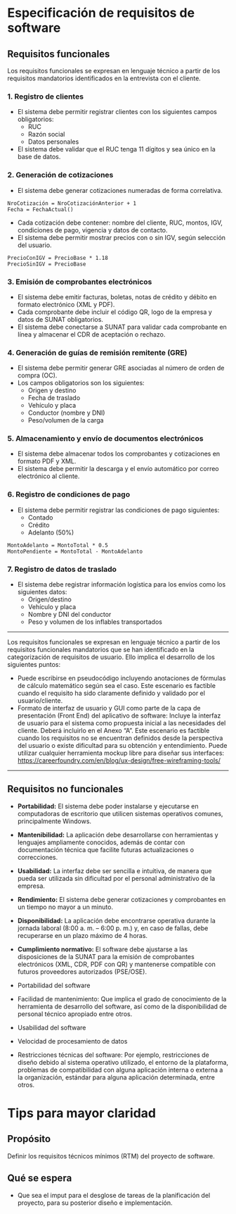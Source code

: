 # Especificación de requisitos de software

## Requisitos funcionales
Los requisitos funcionales se expresan en lenguaje técnico a partir de los requisitos mandatorios identificados en la entrevista con el cliente.

### 1. Registro de clientes
- El sistema debe permitir registrar clientes con los siguientes campos obligatorios:
  - RUC
  - Razón social
  - Datos personales
- El sistema debe validar que el RUC tenga 11 dígitos y sea único en la base de datos.
### 2. Generación de cotizaciones
- El sistema debe generar cotizaciones numeradas de forma correlativa.
```
NroCotización = NroCotizaciónAnterior + 1
Fecha = FechaActual()
```
- Cada cotización debe contener: nombre del cliente, RUC, montos, IGV, condiciones de pago, vigencia y datos de contacto.
- El sistema debe permitir mostrar precios con o sin IGV, según selección del usuario.
```
PrecioConIGV = PrecioBase * 1.18
PrecioSinIGV = PrecioBase
```
### 3. Emisión de comprobantes electrónicos
- El sistema debe emitir facturas, boletas, notas de crédito y débito en formato electrónico (XML y PDF).
- Cada comprobante debe incluir el código QR, logo de la empresa y datos de SUNAT obligatorios.
- El sistema debe conectarse a SUNAT para validar cada comprobante en línea y almacenar el CDR de aceptación o rechazo.
### 4. Generación de guías de remisión remitente (GRE)
- El sistema debe permitir generar GRE asociadas al número de orden de compra (OC).
- Los campos obligatorios son los siguientes:
   - Origen y destino
   - Fecha de traslado
   - Vehículo y placa
   - Conductor (nombre y DNI)
   - Peso/volumen de la carga
### 5. Almacenamiento y envío de documentos electrónicos
- El sistema debe almacenar todos los comprobantes y cotizaciones en formato PDF y XML.
- El sistema debe permitir la descarga y el envío automático por correo electrónico al cliente.
### 6. Registro de condiciones de pago
- El sistema debe permitir registrar las condiciones de pago siguientes:
   - Contado
   - Crédito
   - Adelanto (50%)
```
MontoAdelanto = MontoTotal * 0.5
MontoPendiente = MontoTotal - MontoAdelanto
```
### 7. Registro de datos de traslado
- El sistema debe registrar información logística para los envíos como los siguientes datos:
   - Origen/destino
   - Vehículo y placa
   - Nombre y DNI del conductor
   - Peso y volumen de los inflables transportados

---------------------------------------------------------
Los requisitos funcionales se expresan en lenguaje técnico a partir de los requisitos funcionales mandatorios que se han identificado en la categorización de requisitos de usuario.
Ello implica el desarrollo de los siguientes puntos:
- Puede escribirse en pseudocódigo incluyendo anotaciones de fórmulas de cálculo matemático según sea el caso. Este escenario es factible cuando el requisito ha sido claramente definido y validado
  por el usuario/cliente.
- Formato de interfaz de usuario y GUI como parte de la capa de presentación (Front End) del aplicativo de software: Incluye la interfaz de usuario para el sistema como propuesta inicial a las necesidades
  del cliente. Deberá incluirlo en el Anexo “A”. Este escenario es factible cuando los requisitos no se encuentran definidos desde la perspectiva del usuario o existe dificultad para su obtención y entendimiento.
  Puede utilizar cualquier herramienta mockup libre para diseñar sus interfaces: https://careerfoundry.com/en/blog/ux-design/free-wireframing-tools/
------------------------------------------------------
## Requisitos no funcionales
- **Portabilidad:** El sistema debe poder instalarse y ejecutarse en computadoras de escritorio que utilicen sistemas operativos comunes, principalmente Windows.
- **Mantenibilidad:** La aplicación debe desarrollarse con herramientas y lenguajes ampliamente conocidos, además de contar con documentación técnica que facilite futuras actualizaciones o correcciones.
- **Usabilidad:** La interfaz debe ser sencilla e intuitiva, de manera que pueda ser utilizada sin dificultad por el personal administrativo de la empresa.
- **Rendimiento:** El sistema debe generar cotizaciones y comprobantes en un tiempo no mayor a un minuto.
- **Disponibilidad:** La aplicación debe encontrarse operativa durante la jornada laboral (8:00 a. m. – 6:00 p. m.) y, en caso de fallas, debe recuperarse en un plazo máximo de 4 horas.
- **Cumplimiento normativo:** El software debe ajustarse a las disposiciones de la SUNAT para la emisión de comprobantes electrónicos (XML, CDR, PDF con QR) y mantenerse compatible con futuros proveedores autorizados (PSE/OSE).

- Portabilidad del software
- Facilidad de mantenimiento: Que implica el grado de conocimiento de la herramienta de desarrollo del software, así como de la disponibilidad de personal técnico apropiado entre otros.
- Usabilidad del software
- Velocidad de procesamiento de datos
- Restricciones técnicas del software: Por ejemplo, restricciones de diseño debido al sistema operativo utilizado, el entorno de la plataforma, problemas de compatibilidad con alguna aplicación interna o
  externa a la organización, estándar para alguna aplicación determinada, entre otros.


# Tips para mayor claridad
## Propósito
Definir los requisitos técnicos mínimos (RTM) del proyecto de software.

## Qué se espera
- Que sea el imput para el desglose de tareas de la planificación del proyecto, para su posterior diseño e implementación.
